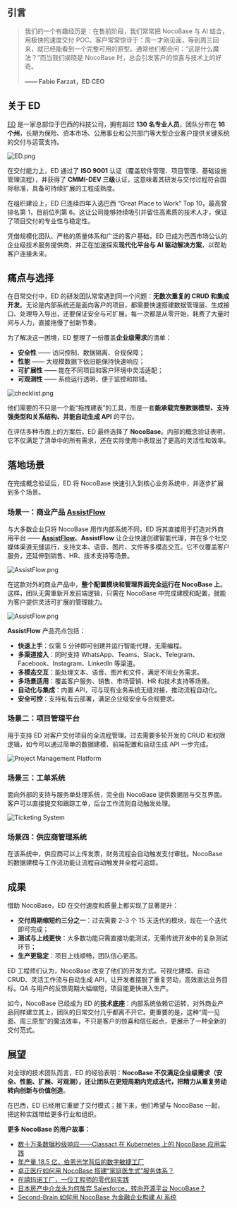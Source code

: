 ## 引言

> 我们的一个有趣经历是：在售前阶段，我们常常把 NocoBase 与 AI 结合，用极快的速度交付 POC。客户常常惊讶于：周一才刚见面，等到周三回来，就已经能看到一个完整可用的原型。通常他们都会问：“这是什么魔法？”而当我们揭晓是 NocoBase 时，总会引发客户的惊喜与技术上的好奇。
>
> **—— Fabio Farzat，ED CEO**

## 关于 ED

[ED](https://ed.dev.br) 是一家总部位于巴西的科技公司，拥有超过 **130 名专业人员**，团队分布在 **16 个州**，长期为保险、资本市场、公用事业和公共部门等大型企业客户提供关键系统的交付与运营支持。

![ED.png](https://static-docs.nocobase.com/ED-nvmw2z.png)

在交付能力上，ED 通过了 **ISO 9001** 认证（覆盖软件管理、项目管理、基础设施管理流程），并获得了 **CMMI-DEV 三级**认证，这意味着其研发与交付过程符合国际标准，具备可持续扩展的工程成熟度。

在组织建设上，ED 已连续四年入选巴西 “Great Place to Work” Top 10，最高曾排名第 1，目前位列第 6。这让公司能够持续吸引并留住高素质的技术人才，保证了项目交付的专业性与稳定性。

凭借规模化团队、严格的质量体系和广泛的客户基础，ED 已成为巴西市场公认的企业级技术服务提供商，并正在加速探索**现代化平台与 AI 驱动解决方案**，以帮助客户连接未来。

## 痛点与选择

在日常交付中，ED 的研发团队常常遇到同一个问题：**无数次重复的 CRUD 和集成开发**。无论是内部系统还是面向客户的项目，都需要快速搭建数据管理层、生成接口、处理导入导出，还要保证安全与可扩展。每一次都是从零开始，耗费了大量时间与人力，直接拖慢了创新节奏。

为了解决这一困境，ED 整理了一份覆盖**企业级需求**的清单：

* **安全性** —— 访问控制、数据隔离、合规保障；
* **性能** —— 大规模数据下依旧能保持快速响应；
* **可扩展性** —— 能在不同项目和客户环境中灵活适配；
* **可观测性** —— 系统运行透明，便于监控和排错。

![checklist.png](https://static-docs.nocobase.com/checklist-o8ncyd.png)

他们需要的不只是一个能“拖拽建表”的工具，而是一套**能承载完整数据模型、支持强类型和关系结构、并能自动生成 API** 的平台。

在评估多种市面上的方案后，ED 最终选择了 **NocoBase**。内部的概念验证表明，它不仅满足了清单中的所有需求，还在实际使用中表现出了更高的灵活性和效率。

## 落地场景

在完成概念验证后，ED 将 NocoBase 快速引入到核心业务系统中，并逐步扩展到多个场景。

### **场景一：商业产品 [AssistFlow](https://assistflow.com.br/)**

与大多数企业只将 NocoBase 用作内部系统不同，ED 将其直接用于打造对外商用平台 —— **[AssistFlow](https://assistflow.com.br/)**。**AssistFlow** 让企业快速创建智能代理，并在多个社交媒体渠道无缝运行，支持文本、语音、图片、文件等多模态交互。它不仅覆盖客户服务，还延伸到销售、HR、技术支持等场景。

![AssistFlow.png](https://static-docs.nocobase.com/AssistFlow-e60x5d.png)

在这款对外的商业产品中，**整个配置模块和管理界面完全运行在 NocoBase 上**。这样，团队无需重新开发前端逻辑，只需在 NocoBase 中完成建模和配置，就能为客户提供灵活可扩展的管理能力。

![AssistFlow.png](https://static-docs.nocobase.com/AssistFlow2-vd4e8i.png)

**AssistFlow** 产品亮点包括：

* **快速上手**：仅需 5 分钟即可创建并运行智能代理，无需编程。
* **多渠道接入**：同时支持 WhatsApp、Teams、Slack、Telegram、Facebook、Instagram、LinkedIn 等渠道。
* **多模态交互**：能处理文本、语音、图片和文件，满足不同业务需求。
* **多场景适用**：覆盖客户服务、销售、市场营销、HR 和技术支持等场景。
* **自动化与集成**：内置 API，可与现有业务系统无缝对接，推动流程自动化。
* **安全可控**：支持私有云部署，满足企业级安全与合规要求。

### **场景二：项目管理平台**

用于支持 ED 对客户交付项目的全流程管理。过去需要多轮开发的 CRUD 和权限逻辑，如今可以通过简单的数据建模、前端配置和自动生成 API 一步完成。

![Project Management Platform](https://static-docs.nocobase.com/Project%20Management%20Platform-o3heh6.png)

### **场景三：工单系统**

面向外部的支持与服务单处理系统，完全由 NocoBase 提供数据层与交互界面。客户可以直接提交和跟踪工单，后台工作流则自动触发处理。

![Ticketing System](https://static-docs.nocobase.com/Ticketing%20System-a9un8k.png)

### **场景四：供应商管理系统**

在该系统中，供应商可以上传发票，财务流程会自动触发支付审批。NocoBase 的数据建模与工作流功能让流程自动触发并全程可追踪。

## 成果

借助 NocoBase，ED 在交付速度和质量上都实现了显著提升：

* **交付周期缩短约三分之一**：过去需要 2–3 个 15 天迭代的模块，现在一个迭代即可完成；
* **测试与上线更快**：大多数功能只需直接功能测试，无需传统开发中的复杂测试环节；
* **生产更稳定**：项目上线顺畅，团队信心更高。

ED 工程师们认为，NocoBase 改变了他们的开发方式。可视化建模、自动 CRUD、灵活工作流与自动生成 API，让开发者摆脱了重复劳动，高效直达业务目标。QA 与用户的反馈周期大幅缩短，项目能更快进入生产。

如今，NocoBase 已经成为 ED 的**技术底座**：内部系统依赖它运转，对外商业产品同样建立其上，团队的日常交付几乎都离不开它。更重要的是，这种“周一见面、周三原型”的魔法效率，不只是客户的惊喜和信任起点，更展示了一种全新的交付范式。

## 展望

对全球的技术团队而言，ED 的经验表明：**NocoBase 不仅满足企业级需求（安全、性能、扩展、可观测），还让团队在更短周期内完成迭代，把精力从重复劳动转向创新与价值创造**。

在巴西，ED 已经用它重塑了交付模式；接下来，他们希望与 NocoBase 一起，把这种实践带给更多行业和组织。


**更多 NocoBase 的用户故事：**

* [数十万条数据秒级响应——Classact 在 Kubernetes 上的 NocoBase 应用实践](https://www.nocobase.com/cn/blog/classact)
* [年产量 18.5 亿，伯恩光学背后的数字敏捷工厂](https://www.nocobase.com/cn/blog/bielcrystal)
* [卓正医疗如何用 NocoBase 搭建“家庭医生式”服务体系？](https://www.nocobase.com/cn/blog/distinct-healthcare)
* [在禧玛诺工厂，一位工程师的零代码实践](https://www.nocobase.com/cn/blog/shimano)
* [日本房产中介龙头为何放弃 Salesforce，转向开源平台 NocoBase？](https://www.nocobase.com/cn/blog/century-21)
* [Second-Brain 如何用 NocoBase 为金融企业构建 AI 系统](https://www.nocobase.com/cn/blog/second-brain)
